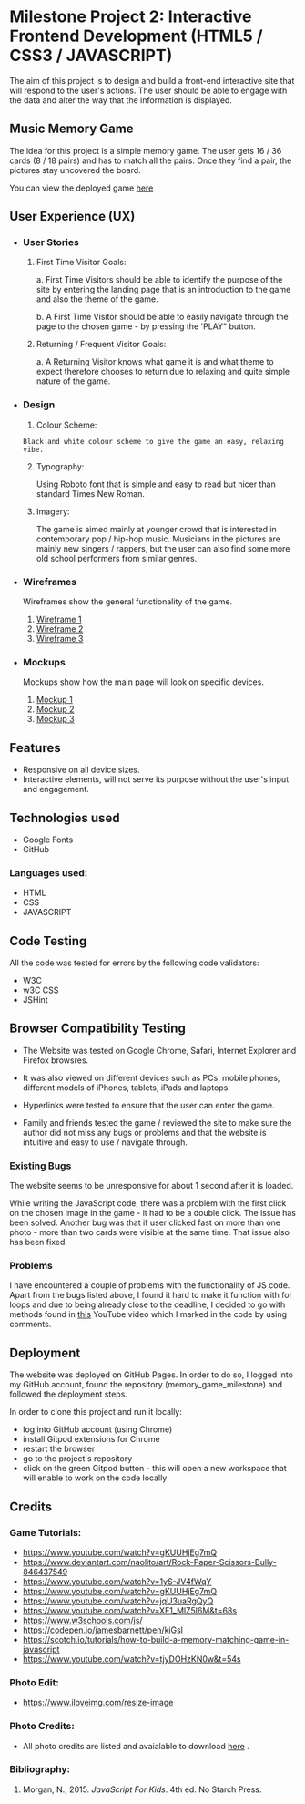 # Milestone Project 2: Interactive Frontend Development (HTML5 / CSS3 / JAVASCRIPT)

The aim of this project is to design and build a front-end interactive site that will respond to the user's actions.
The user should be able to engage with the data and alter the way that the information is displayed.


## Music Memory Game

The idea for this project is a simple memory game. The user gets 16 / 36 cards (8 / 18 pairs) and has to match all the pairs. Once they find a pair, the pictures stay uncovered the board.

You can view the deployed game [here](https://alex-1134.github.io/memory_game_milestone/)


## User Experience (UX)

  * ### User Stories

    1. First Time Visitor Goals:

       a. First Time Visitors should be able to identify the purpose of the site by entering the landing page that is an introduction to the game and also the theme of the game.

       b. A First Time Visitor should be able to easily navigate through the page to the chosen game - by pressing the 'PLAY" button.

    2. Returning / Frequent Visitor Goals:

       a. A Returning Visitor knows what game it is and what theme to expect therefore chooses to return due to relaxing and quite simple nature of the game. 


* ### Design

    1. Colour Scheme:
       
      Black and white colour scheme to give the game an easy, relaxing vibe.

    2. Typography:

       Using Roboto font that is simple and easy to read but nicer than standard Times New Roman.

    3. Imagery:
       
       The game is aimed mainly at younger crowd that is interested in contemporary pop / hip-hop music. Musicians in the pictures are mainly new singers / rappers, but the user can also find some more old school performers from similar genres.

    
* ### Wireframes

  Wireframes show the general functionality of the game.
 
  1. [Wireframe 1](assets/images/wire-1.jpg)
  2. [Wireframe 2](assets/images/wire-2.jpg)
  3. [Wireframe 3](assets/images/wire-3.jpg)

* ### Mockups

  Mockups show how the main page will look on specific devices.

  1. [Mockup 1](assets/images/mockup_1.jpg)
  2. [Mockup 2](assets/images/mockup_2.jpg)
  3. [Mockup 3](assets/images/mockup_3.jpg)

## Features

   * Responsive on all device sizes.
   * Interactive elements, will not serve its purpose without the user's input and engagement.


## Technologies used

   * Google Fonts
   * GitHub
  
  ### Languages used:

   * HTML
   * CSS
   * JAVASCRIPT


## Code Testing

  All the code was tested for errors by the following code validators:

  * W3C
  * w3C CSS
  * JSHint

## Browser Compatibility Testing
  
   * The Website was tested on Google Chrome, Safari, Internet Explorer and Firefox browsres.

   * It was also viewed on different devices such as PCs, mobile phones, different models of iPhones, tablets, iPads and laptops.

   * Hyperlinks were tested to ensure that the user can enter the game.

   * Family and friends tested the game / reviewed the site to make sure the author did not miss any bugs or problems and that 
     the website is intuitive and easy to use / navigate through.

### Existing Bugs

  The website seems to be unresponsive for about 1 second after it is loaded.

  While writing the JavaScript code, there was a problem with the first click on the chosen image in the game - it had to be a double click. The issue has been solved. Another bug was that if user clicked fast on more than one photo - more than two cards were visible at the same time. That issue also has been fixed.

### Problems

   I have encountered a couple of problems with the functionality of JS code. Apart from the bugs listed above, I found it hard to make it function with for loops and due to being already close to the deadline, I decided to go with methods found in [this](https://www.youtube.com/watch?v=gKUUHjEg7mQ) YouTube video which I marked in the code by using comments.

## Deployment

  The website was deployed on GitHub Pages. In order to do so, I logged into my GitHub account, found the repository (memory_game_milestone) and followed the deployment steps.

  In order to clone this project and run it locally: 
   * log into GitHub account (using Chrome) 
   * install Gitpod extensions for Chrome 
   * restart the browser
   * go to the project's repository
   * click on the green Gitpod button - this will open a new workspace that will enable to work on the code locally


## Credits

### Game Tutorials:
  
  * https://www.youtube.com/watch?v=gKUUHjEg7mQ 
  * https://www.deviantart.com/naolito/art/Rock-Paper-Scissors-Bully-846437549
  * https://www.youtube.com/watch?v=1yS-JV4fWqY	
  * https://www.youtube.com/watch?v=gKUUHjEg7mQ
  * https://www.youtube.com/watch?v=jqU3uaRgQyQ
  * https://www.youtube.com/watch?v=XF1_MlZ5l6M&t=68s
  * https://www.w3schools.com/js/
  * https://codepen.io/jamesbarnett/pen/kiGsl
  * https://scotch.io/tutorials/how-to-build-a-memory-matching-game-in-javascript
  * https://www.youtube.com/watch?v=tjyDOHzKN0w&t=54s

### Photo Edit:
  * https://www.iloveimg.com/resize-image

### Photo Credits:
  
  * All photo credits are listed and avaialable to download [here](https://github.com/alex-1134/memory_game_milestone/blob/main/Photo_Credits_README.docx) .

### Bibliography:

  1. Morgan, N., 2015. _JavaScript For Kids_. 4th ed. No Starch Press.


